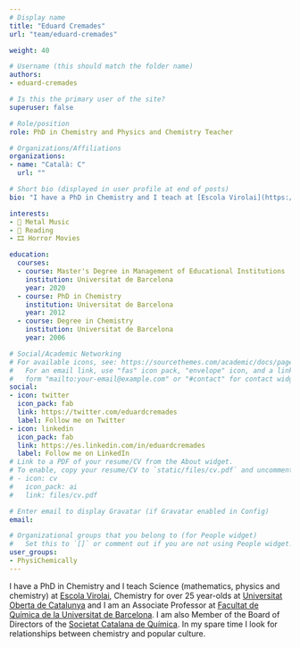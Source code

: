 ```yaml
---
# Display name
title: "Eduard Cremades"
url: "team/eduard-cremades"

weight: 40

# Username (this should match the folder name)
authors:
- eduard-cremades

# Is this the primary user of the site?
superuser: false

# Role/position
role: PhD in Chemistry and Physics and Chemistry Teacher

# Organizations/Affiliations
organizations:
- name: "Català: C"
  url: ""

# Short bio (displayed in user profile at end of posts)
bio: "I have a PhD in Chemistry and I teach at [Escola Virolai](https://www.virolai.com/es/), at [Universitat Oberta de Catalunya](https://www.uoc.edu/portal/es/index.html) and at [Facultat de Química de la Universitat de Barcelona](https://www.ub.edu/portal/web/quimica)."

interests:
- 🎸 Metal Music
- 📖 Reading
- 🎞️ Horror Movies

education:
  courses:
  - course: Master's Degree in Management of Educational Institutions
    institution: Universitat de Barcelona
    year: 2020 
  - course: PhD in Chemistry
    institution: Universitat de Barcelona
    year: 2012
  - course: Degree in Chemistry
    institution: Universitat de Barcelona
    year: 2006

# Social/Academic Networking
# For available icons, see: https://sourcethemes.com/academic/docs/page-builder/#icons
#   For an email link, use "fas" icon pack, "envelope" icon, and a link in the
#   form "mailto:your-email@example.com" or "#contact" for contact widget.
social:
- icon: twitter
  icon_pack: fab
  link: https://twitter.com/eduardcremades
  label: Follow me on Twitter
- icon: linkedin
  icon_pack: fab
  link: https://es.linkedin.com/in/eduardcremades
  label: Follow me on LinkedIn  
# Link to a PDF of your resume/CV from the About widget.
# To enable, copy your resume/CV to `static/files/cv.pdf` and uncomment the lines below.
# - icon: cv
#   icon_pack: ai
#   link: files/cv.pdf

# Enter email to display Gravatar (if Gravatar enabled in Config)
email:

# Organizational groups that you belong to (for People widget)
#   Set this to `[]` or comment out if you are not using People widget.
user_groups:
- PhysiChemically
---
```


I have a PhD in Chemistry and I teach Science (mathematics, physics and chemistry) at [Escola Virolai](https://www.virolai.com/es/), Chemistry for over 25 year-olds at [Universitat Oberta de Catalunya](https://www.uoc.edu/portal/es/index.html) and I am an Associate Professor at [Facultat de Química de la Universitat de Barcelona](https://www.ub.edu/portal/web/quimica). I am also Member of the Board of Directors of the [Societat Catalana de Química](https://blogs.iec.cat/scq/). In my spare time I look for relationships between chemistry and popular culture.